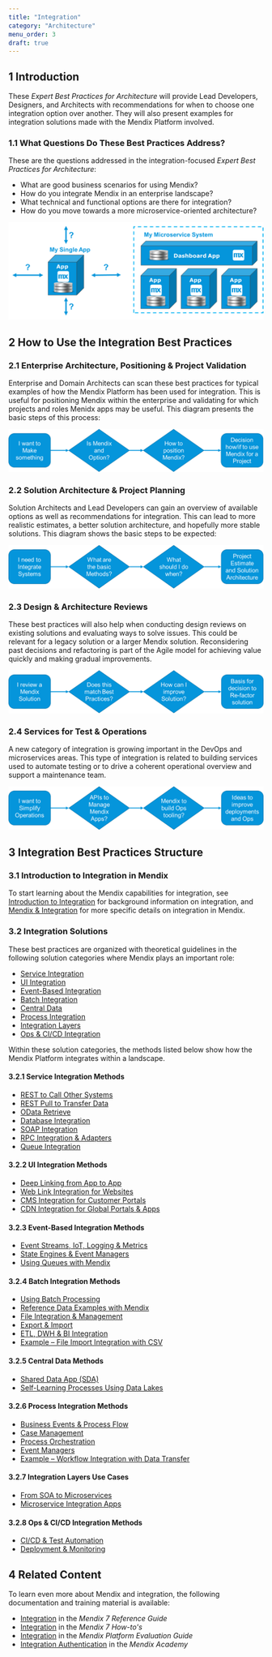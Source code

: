 ```yaml
---
title: "Integration"
category: "Architecture"
menu_order: 3
draft: true
---
```


## 1 Introduction

These *Expert Best Practices for Architecture* will provide Lead Developers, Designers, and Architects with recommendations for when to choose one integration option over another. They will also present examples for integration solutions made with the Mendix Platform involved.

### 1.1 What Questions Do These Best Practices Address?

These are the questions addressed in the integration-focused *Expert Best Practices for Architecture*:

* What are good business scenarios for using Mendix?
* How do you integrate Mendix in an enterprise landscape?
* What technical and functional options are there for integration?
* How do you move towards a more microservice-oriented architecture?

![](attachments/integration-overview/int-ov2.png)

## 2 How to Use the Integration Best Practices

### 2.1 Enterprise Architecture, Positioning & Project Validation

Enterprise and Domain Architects can scan these best practices for typical examples of how the Mendix Platform has been used for integration. This is useful for positioning Mendix within the enterprise and validating for which projects and roles Menidx apps may be useful. This diagram presents the basic steps of this process:

![](attachments/integration-overview/int-ov5.png)

### 2.2 Solution Architecture & Project Planning

Solution Architects and Lead Developers can gain an overview of available options as well as recommendations for integration. This can lead to more realistic estimates, a better solution architecture, and hopefully more stable solutions. This diagram shows the basic steps to be expected:

![](attachments/integration-overview/solution-architecture.png)

### 2.3 Design & Architecture Reviews

These best practices will also help when conducting design reviews on existing solutions and evaluating ways to solve issues. This could be relevant for a legacy solution or a larger Mendix solution. Reconsidering past decisions and refactoring is part of the Agile model for achieving value quickly and making gradual improvements.

![](attachments/integration-overview/int-ov6.png)

### 2.4 Services for Test & Operations

A new category of integration is growing important in the DevOps and microservices areas. This type of integration is related to building services used to automate testing or to drive a coherent operational overview and support a maintenance team.

![](attachments/integration-overview/int-ov7.png)

## 3 Integration Best Practices Structure

### 3.1 Introduction to Integration in Mendix

To start learning about the Mendix capabilities for integration, see [Introduction to Integration](integration-intro) for background information on integration, and [Mendix & Integration](mendix-integration) for more specific details on integration in Mendix.

### 3.2 Integration Solutions

These best practices are organized with theoretical guidelines in the following solution categories where Mendix plays an important role: 

* [Service Integration](service-integration)
* [UI Integration](ui-integration)
* [Event-Based Integration](event-integration)
* [Batch Integration](batch-integration)
* [Central Data](central-data)
* [Process Integration](process-integration)
* [Integration Layers](integration-layers)
* [Ops & CI/CD Integration](ops-cicd-integration)

Within these solution categories, the methods listed below show how the Mendix Platform integrates within a landscape.

#### 3.2.1 Service Integration Methods

* [REST to Call Other Systems](service-integration#rest-call)
* [REST Pull to Transfer Data](service-integration#pull-transfer)
* [OData Retrieve](service-integration#odata-retrieve)
* [Database Integration](service-integration#db-int)
* [SOAP Integration](service-integration#soap-int)
* [RPC Integration & Adapters](service-integration#adapters)
* [Queue Integration](service-integration#queue-int)

#### 3.2.2 UI Integration Methods

* [Deep Linking from App to App](ui-integration#deep)
* [Web Link Integration for Websites](ui-integration#web)
* [CMS Integration for Customer Portals](ui-integration#cms)
* [CDN Integration for Global Portals & Apps](ui-integration#cdn)

#### 3.2.3 Event-Based Integration Methods

* [Event Streams, IoT, Logging & Metrics](event-integration#stream-iot)
* [State Engines & Event Managers](event-integration#state)
* [Using Queues with Mendix](event-integration#queues)

#### 3.2.4 Batch Integration Methods

* [Using Batch Processing](batch-integration#using)
* [Reference Data Examples with Mendix](batch-integration#reference)
* [File Integration & Management](batch-integration#file-integration)
* [Export & Import](batch-integration#export-import)
* [ETL, DWH & BI Integration](batch-integration#int)
* [Example – File Import Integration with CSV](csv)

#### 3.2.5 Central Data Methods

* [Shared Data App (SDA)](central-data#sda)
* [Self-Learning Processes Using Data Lakes](central-data#data-lakes)

#### 3.2.6 Process Integration Methods

* [Business Events & Process Flow](process-integration#business)
* [Case Management](process-integration#case)
* [Process Orchestration](process-integration#po)
* [Event Managers](process-integration#event-managers)
* [Example – Workflow Integration with Data Transfer](workflow-int-data-transfer)

#### 3.2.7 Integration Layers Use Cases

* [From SOA to Microservices](integration-layers#soa-micro)
* [Microservice Integration Apps](integration-layers#microservice)

#### 3.2.8 Ops & CI/CD Integration Methods

* [CI/CD & Test Automation](ops-cicd-integration#test)
* [Deployment & Monitoring](ops-cicd-integration#deploy)

## 4 Related Content

To learn even more about Mendix and integration, the following documentation and training material is available:

* [Integration](/refguide7/integration) in the *Mendix 7 Reference Guide*
* [Integration](/howto7/integration/) in the *Mendix 7 How-to's*
* [Integration](https://www.mendix.com/evaluation-guide/app-capabilities/integration) in the *Mendix Platform Evaluation Guide*
* [Integration Authentication](https://gettingstarted.mendixcloud.com/link/module/117/lecture/944) in the *Mendix Academy*
